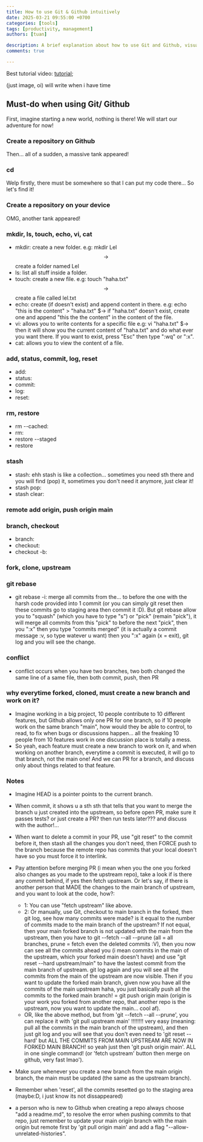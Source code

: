 ```yaml
---
title: How to use Git & Github intuitively
date: 2025-03-21 09:55:00 +0700
categories: [tools]
tags: [productivity, management]
authors: [tuan]

description: A brief explanation about how to use Git and Github, visually.
comments: true

---  
```


Best tutorial video: [tutorial](https://www.youtube.com/watch?v=apGV9Kg7ics&t=404s&ab_channel=KunalKushwaha);

(just image, oi)
will write when i have time

## Must-do when using Git/ Github
First, imagine starting a new world, nothing is there! We will start our adventure for now!

### Create a repository on Github
Then... all of a sudden, a massive tank appeared!

### cd
Welp firstly, there must be somewhere so that I can put my code there... So let's find it!

### Create a repository on your device
OMG, another tank appeared!

### mkdir, ls, touch, echo, vi, cat
- mkdir: create a new folder.
  e.g: mkdir Lel $$\rightarrow$$ create a folder named Lel
- ls: list all stuff inside a folder.
- touch: create a new file.
  e.g: touch "haha.txt" $$\rightarrow$$ create a file called lel.txt
- echo: create (if doesn't exist) and append content in there.
  e.g: echo "this is the content" > "haha.txt" $$\rightarrow$ if "haha.txt" doesn't exist, create one and append "this the the content" in the content of the file.
- vi: allows you to write contents for a specific file
  e.g: vi "haha.txt" $$\rightarrow$ then it will show you the current content of "haha.txt" and do what ever you want there. If you want to exist, press "Esc" then type ":wq" or ":x".
- cat: allows you to view the content of a file.
  
### add, status, commit, log, reset
- add:
- status:
- commit:
- log:
- reset:

### rm, restore
- rm --cached:
- rm:
- restore --staged
- restore

### stash
- stash: ehh stash is like a collection... sometimes you need sth there and you will find (pop) it, sometimes you don't need it anymore, just clear it!
- stash pop:
- stash clear:

### remote add origin, push origin main

### branch, checkout
- branch:
- checkout:
- checkout -b:

### fork, clone, upstream

### git rebase
- git rebase -i: merge all commits from the... to before the one with the harsh code provided into 1 commit (or you can simply git reset then these commits go to staging area then commit it :D). But git rebase allow you to "squash" (which you have to type "s") or "pick" (remain "pick"), it will merge all commits from this "pick" to before the next "pick", then you ":x" then you type "commits merged" (it is actually a commit message :v, so type watever u want) then you ":x" again (x = exit), git log and you will see the change.

### conflict
- conflict occurs when you have two branches, two both changed the same line of a same file, then both commit, push, then PR

### why everytime forked, cloned, must create a new branch and work on it?
- Imagine working in a big project, 10 people contribute to 10 different features, but Github allows only one PR for one branch, so if 10 people work on the same branch "main", how would they be able to control, to read, to fix when bugs or discussions happen... all the freaking 10 people from 10 features work in one discussion place is totally a mess.
- So yeah, each feature must create a new branch to work on it, and when working on another branch, everytime a commit is executed, it will go to that branch, not the main one! And we can PR for a branch, and discuss only about things related to that feature.

### Notes
- Imagine HEAD is a pointer points to the current branch.
- When commit, it shows u a sth sth that tells that you want to merge the branch u just created into the upstream, so before open PR, make sure it passes tests? or just create a PR? then run tests later??? and discuss with the author!...
- When want to delete a commit in your PR, use "git reset" to the commit before it, then stash all the changes you don't need, then FORCE push to the branch because the remote repo has commits that your local doesn't have so you must force it to interlink.
- Pay attention before merging PR (i mean when you the one you forked also changes as you made to the upstream repo), take a look if is there any commit behind, if yes then fetch upstream. Or let's say, if there is another person that MADE the changes to the main branch of upstream, and you want to look at the code, how?: 
  + 1: You can use "fetch upstream" like above.
  + 2: Or manually, use Git, checkout to main branch in the forked, then git log, see how many commits were made? is it equal to the number of commits made to the main branch of the upstream? If not equal, then your main forked branch is not updated with the main from the upstream, then you have to git --fetch --all --prune (all = all branches, prune = fetch even the deleted commits :V), then you now can see all the commits ahead you (i mean commits in the main of the upstream, which your forked main doesn't have) and use "git reset --hard upstream/main" to have the lastest commit from the main branch of upstream. git log again and you will see all the commits from the main of the upstream are now visible. Then if you want to update the forked main branch, given now you have all the commits of the main upstream haha, you just basically push all the commits to the forked main branch! = git push origin main (origin is your work you forked from another repo, that another repo is the upstream, now you want to update the main... cool af).
  + OR, like the above method, but from 'git --fetch --all --prune', you can replace it with 'git pull upstream main' !!!!!!!! very easy (meaning: pull all the commits in the main branch of the upstream), and then just git log and you will see that you don't even need to 'git reset --hard' but ALL THE COMMITS FROM MAIN UPSTREAM ARE NOW IN FORKED MAIN BRANCH! so yeah just then 'git push origin main'. ALL in one single command! (or 'fetch upstream' button then merge on github, very fast lmao').
- Make sure whenever you create a new branch from the main origin branch, the main must be updated (the same as the upstream branch).
- Remember when 'reset', all the commits resetted go to the staging area (maybe:D, i just know its not dissappeared)

- a person who is new to Github when creating a repo always choose "add a readme.md", to resolve the error when pushing commits to that repo, just remember to update your main origin branch with the main origin but remote first by 'git pull origin main' and add a flag "--allow-unrelated-histories".
